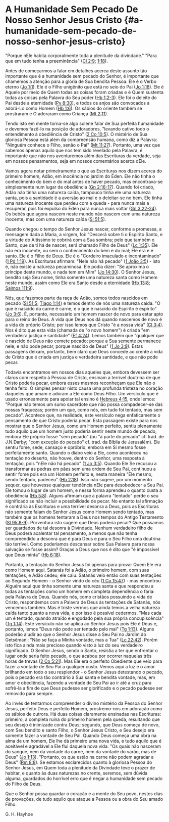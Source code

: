 # A Humanidade Sem Pecado De Nosso Senhor Jesus Cristo {#a-humanidade-sem-pecado-de-nosso-senhor-jesus-cristo}

&quot;Porque nEle habita corporalmente toda a plenitude da divindade.&quot; &quot;Para que em tudo tenha a preeminência&quot; ([Cl 2:9](http://bibliaonline.com.br/acf/cl/2/9); [1:18](http://bibliaonline.com.br/acf/cl/1/18)).

Antes de começarmos a falar em detalhes acerca deste assunto tão importante que é a humanidade sem pecado do Senhor, é importante que chamemos a atenção para a glória de Sua bendita Pessoa. Ele é o Verbo eterno ([Jo 1:1](http://bibliaonline.com.br/acf/jo/1/1)). Ele é o Filho unigênito que está no seio do Pai ([Jo 1:18](http://bibliaonline.com.br/acf/jo/1/18)). Ele é Aquele por meio de Quem todas as coisas foram criadas e é Quem sustenta todas as coisas pela Palavra do Seu poder ([Hb 1:2-3](http://bibliaonline.com.br/acf/hb/1/2-3)). Ele foi o deleite do Pai desde a eternidade ([Pv 8:30](http://bibliaonline.com.br/acf/pv/8/30)), e todos os anjos são convocados a adorá-Lo como Homem ([Hb 1:6](http://bibliaonline.com.br/acf/hb/1/6)). Os sábios do oriente também se prostraram e O adoraram como Criança ([Mt 2:11](http://bibliaonline.com.br/acf/mt/2/11)).

Tendo isto em mente torna-se algo solene falar de Sua perfeita humanidade e devemos fazê-lo na posição de adoradores, &quot;levando cativo todo o entendimento à obediência de Cristo&quot; ([2 Co 10:5](http://bibliaonline.com.br/acf/2co/10/5)). O mistério de Sua gloriosa Pessoa está além da compreensão humana, como diz a Palavra: &quot;Ninguém conhece o Filho, senão o Pai&quot; ([Mt 11:27](http://bibliaonline.com.br/acf/mt/11/27)). Portanto, uma vez que sabemos apenas aquilo que nos tem sido revelado pela Palavra, é importante que não nos aventuremos além das Escrituras da verdade, seja em nossos pensamentos, seja em nossos comentários acerca dEle.

Vamos agora notar primeiramente o que as Escrituras nos dizem acerca do primeiro homem, Adão, em inocência no jardim do Éden. Ele não tinha o conhecimento do bem e do mal antes de haver pecado, mas encontrava-se simplesmente num lugar de obediência ([Gn 2:16-17](http://bibliaonline.com.br/acf/gn/2/16-17)). Quando foi criado, Adão não tinha uma natureza caída, tampouco tinha ele uma natureza santa, pois a santidade é a aversão ao mal e o deleitar-se no bem. Ele tinha uma natureza inocente que perdeu com a queda - para nunca mais a recuperar, pois foi expulso do Éden para nunca mais voltar ([Gn 3:22-24](http://bibliaonline.com.br/acf/gn/3/22-24)). Os bebês que agora nascem neste mundo não nascem com uma natureza inocente, mas com uma natureza caída ([Sl 51:5](http://bibliaonline.com.br/acf/sl/51/5)).

Quando chegou o tempo do Senhor Jesus nascer, conforme a promessa, a mensagem dada a Maria, a virgem, foi: &quot;Descerá sobre ti o Espírito Santo, e a virtude do Altíssimo te cobrirá com a Sua sombra; pelo que também o Santo, que de ti há de nascer, será chamado Filho de Deus&quot; ([Lc 1:35](http://bibliaonline.com.br/acf/lc/1/35)). Ele não era inocente, ou sem o conhecimento do bem e do mal; Ele era e é santo. Ele é o Filho de Deus. Ele é o &quot;Cordeiro imaculado e incontaminado&quot; ([1 Pd 1:19](http://bibliaonline.com.br/acf/1pe/1/19)). As Escrituras afirmam: &quot;Nele não há pecado&quot; ([1 João 3:5](http://bibliaonline.com.br/acf/1jo/3/5)) - isto é, não existe a natureza pecaminosa. Ele podia dizer: &quot;Se aproxima o príncipe deste mundo, e nada tem em Mim&quot; ([Jo 14:30](http://bibliaonline.com.br/acf/jo/14/30)). O Senhor Jesus, bendito seja Seu nome, tinha somente uma natureza santa como Homem neste mundo, assim como Ele era Santo desde a eternidade ([Hb 13:8](http://bibliaonline.com.br/acf/hb/13/8); [Salmos 111:9](http://bibliaonline.com.br/acf/sl/111/9)).

Nós, que fazemos parte da raça de Adão, somos todos nascidos em pecado ([Sl 51:5](http://bibliaonline.com.br/acf/sl/51/5); [Tiago 1:14](http://bibliaonline.com.br/acf/tg/1/14)) e temos dentro de nós uma natureza caída. &quot;O que é nascido da carne é carne, e o que é nascido do Espírito é espírito&quot; ([Jo 3:6](http://bibliaonline.com.br/acf/jo/3/6)). É, portanto, necessário um homem nascer de novo para estar apto para o reino de Deus. A vida que Deus nos dá quando nascemos de novo é a vida do próprio Cristo; por isso lemos que Cristo &quot;é a nossa vida&quot; ([Cl 3:4](http://bibliaonline.com.br/acf/cl/3/4)). Nos é dito que esta vida (chamada de &quot;o novo homem&quot;) é criada &quot;em verdadeira justiça e santidade&quot; ([Ef 4:24](http://bibliaonline.com.br/acf/ef/4/24)). Lemos também que &quot;qualquer que é nascido de Deus não comete pecado; porque a Sua semente permanece nele; e não pode pecar, porque nascido de Deus&quot; ([1 Jo 3:9](http://bibliaonline.com.br/acf/1jo/3/9)). Estas passagens deixam, portanto, bem claro que Deus concede ao crente a vida de Cristo que é criada em justiça e verdadeira santidade, e que não pode pecar.

Todavia encontramos em nossos dias aqueles que, embora devessem ser claros com respeito à Pessoa de Cristo, ensinam a terrível doutrina de que Cristo poderia pecar, embora esses mesmos reconheçam que Ele não o tenha feito. O simples pensar nisto causa uma profunda tristeza no coração daqueles que amam e adoram a Ele como Deus Filho. Um versículo que é usado erroneamente para apoiar tal ensino é [Hebreus 4:15](http://bibliaonline.com.br/acf/hb/4/15), onde lemos: &quot;Porque não temos um sumo sacerdote que não possa compadecer-se das nossas fraquezas; porém um que, como nós, em tudo foi tentado, mas sem pecado&quot;. Acontece que, na realidade, este versículo nega enfaticamente o pensamento de que Cristo poderia pecar. Esta passagem existe para nos mostrar que o Senhor Jesus, como um Homem perfeito, sentiu plenamente tudo aquilo que um homem justo poderia sentir neste mundo de pecado, embora Ele próprio fosse &quot;sem pecado&quot; (ou &quot;à parte do pecado&quot; cf. trad. de J.N.Darby; &quot;com exceção do pecado&quot; cf. trad. da Bíblia de Jerusalém). Ele sentiu fome, sede, cansaço e opróbrio, embora em Si mesmo fosse perfeitamente santo. Quando o diabo veio a Ele, como aconteceu na tentação no deserto, não houve, dentro do Senhor, uma resposta à tentação, pois &quot;nEle não há pecado&quot; ([1 Jo 3:5](http://bibliaonline.com.br/acf/1jo/3/5)). Quando Ele Se recusou a transformar as pedras em pães sem uma ordem de Seu Pai, continuou a sentir fome pois era um Homem perfeito e, nesta maneira &quot;Ele mesmo, sendo tentado, padeceu&quot; ([Hb 2:18](http://bibliaonline.com.br/acf/hb/2/18)). Isso não sugere, por um momento sequer, que houvesse qualquer tendência nEle para desobedecer a Seu Pai. Ele tomou o lugar de um homem, e nessa forma aprendeu o quanto custa a obediência ([Hb 5:8](http://bibliaonline.com.br/acf/hb/5/8)). Alguns afirmam que a palavra &quot;tentado&quot; perde o seu significado se não incluir a possibilidade de pecar. No entanto tal afirmação é contrária às Escrituras e uma terrível desonra a Deus, pois as Escrituras não somente falam do Senhor Jesus como Homem sendo tentado, mas também que os homens tentaram a Deus nos tempos do Antigo Testamento ([Sl 95:8-9](http://bibliaonline.com.br/acf/sl/95/8-9)). Porventura isto sugere que Deus poderia pecar? Que possamos ser guardados de tal desonra à Divindade. Nenhum verdadeiro filho de Deus poderá acalentar tal pensamento, a menos que não tenha compreendido a desonra que é para Deus e para o Seu Filho uma doutrina tão terrível. Como poderíamos descansar sobre Sua Palavra para nossa salvação se fosse assim? Graças a Deus que nos é dito que &quot;é impossível que Deus minta&quot; ([Hb 6:18](http://bibliaonline.com.br/acf/hb/6/18)).

Portanto, a tentação do Senhor Jesus foi apenas para provar Quem Ele era como Homem aqui. Satanás foi a Adão, o primeiro homem, com suas tentações, e Adão cedeu; ele caiu. Satanás veio então com suas tentações ao Segundo Homem - o Senhor vindo do céu ([1 Co 15:47](http://bibliaonline.com.br/acf/1co/15/47)) - mas encontrou Alguém aqui que tinha somente uma natureza santa e que respondeu a todas as tentações como um homem em completa dependência o faria: pela Palavra de Deus. Quando nós, como cristãos possuindo a vida de Cristo, respondemos com a Palavra de Deus às tentações de Satanás, nós vencemos também. Mas é triste vermos que ainda temos a velha natureza caída tanto quanto a nova vida, e por isso é possível cedermos. &quot;Mas cada um é tentado, quando atraído e engodado pela sua própria concupiscência&quot; ([Tg 1:14](http://bibliaonline.com.br/acf/tg/1/14)). Este versículo não se aplica ao Senhor Jesus pois Ele é Deus e, portanto, lemos &quot;Deus não pode ser tentado pelo mal&quot; ([Tg 1:13](http://bibliaonline.com.br/acf/tg/1/13)). Alguns poderão aludir ao que o Senhor Jesus disse a Seu Pai no Jardim do Getsêmani: &quot;Não se faça a Minha vontade, mas a Tua&quot; ([Lc 22:42](http://bibliaonline.com.br/acf/lc/22/42)). Porém isto fica ainda mais precioso quando visto à luz do seu verdadeiro significado. O Senhor Jesus, sendo o Santo, resistia a ter que enfrentar o lugar onde seria feito pecado, o que acabou por ocorrer naquelas três horas de trevas ([2 Co 5:21](http://bibliaonline.com.br/acf/2co/5/21)). Mas Ele era o perfeito Obediente que veio para fazer a vontade de Seu Pai a qualquer custo. Vemos aqui a luz e o amor brilhando em todo o seu resplendor - o Senhor Jesus detestando o pecado, pois o pecado era tão contrário à Sua santa e bendita vontade, mas, em amor e obediência, fazendo a vontade de Seu Pai ao ir até a cruz para sofrê-la a fim de que Deus pudesse ser glorificado e o pecado pudesse ser removido para sempre.

Ao invés de tentarmos compreender o divino mistério da Pessoa do Senhor Jesus, perfeito Deus e perfeito Homem, prostremo-nos em adoração como os sábios de outrora. Há duas coisas claramente ensinadas nas Escrituras: primeiro, a completa ruína do primeiro homem pela queda, resultando que seu desejo é inimizade contra Deus; segundo, que Deus começa de novo, com Seu bendito e santo Filho, o Senhor Jesus Cristo, e Seu desejo era somente fazer a vontade de Seu Pai. Quando Deus começa uma obra na alma de um homem, Ele lhe dá primeiro uma nova vida, e tudo aquilo que é aceitável e agradável a Ele flui daquela nova vida. &quot;Os quais não nasceram do sangue, nem da vontade da carne, nem da vontade do varão, mas de Deus&quot; ([Jo 1:13](http://bibliaonline.com.br/acf/jo/1/13)). &quot;Portanto, os que estão na carne não podem agradar a Deus&quot; ([Rm 8:8](http://bibliaonline.com.br/acf/rm/8/8)). Se estamos esclarecidos quanto à gloriosa Pessoa do Senhor Jesus, em Quem toda a plenitude da Divindade teve o prazer de habitar, e quanto às duas naturezas no crente, seremos, sem dúvida alguma, guardados do horrível erro que é negar a humanidade sem pecado do Filho de Deus.

Que o Senhor possa guardar o coração e a mente do Seu povo, nestes dias de provações, de tudo aquilo que ataque a Pessoa ou a obra do Seu amado Filho.

G. H. Hayhoe
